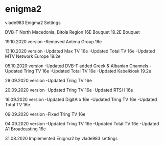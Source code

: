 # enigma2
vlade983 Enigma2 Settings

DVB-T North Macedonia, Bitola Region
16E Bouquet
19.2E Bouquet

19.10.2020 version
-Removed Antena Group 16e

13.10.2020 version
-Updated Max TV 16e
-Updated Total TV 16e
-Updated MTV Network Europe 19.2e

05.10.2020 version
-Updated DVB-T added Greek & Albanian Cnannels
-Updated Tring TV 16e
-Updated Total TV 16e
-Updated Kabelkiosk 19.2e

28.09.2020 version
-Updated Tring TV 16e

20.09.2020 version
-Updated Tring TV 16e
-Updated RTSH 16e

16.09.2020 version
-Updated DigitAlb 16e
-Updated Tring TV 16e
-Updated Total TV 16e

09.09.2020 version
-Fixed Tring TV 16e

04.09.2020 version
-Updated Tring TV 16e
-Updated Total TV 16e
-Updated A1 Broadcasting 16e

31.08.2020
Implemented Enigma2 by vlade983 settings
